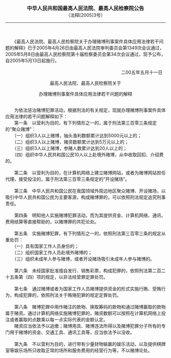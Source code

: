 <div id="div_content"><font color="#760026"></font> <p align="center"><b><font style="font-size:16px;" class="MTitle">中华人民共和国最高人民法院、最高人民检察院公告<br></font></b><font style="font-size:14px;">
（法释[2005]3号）</font></p><hr color="red"><br>
<br>
　　《最高人民法院、最高人民检察院关于办理赌博刑事案件具体应用法律若干问题的解释》已于2005年4月26日由最高人民法院审判委员会第1349次会议通过，2005年5月8日由最高人民检察院第十届检察委员会第34次会议通过，现予公布，自2005年5月13日起施行。<br>
<br>
　　　　　　　　　　　　　　　　　　　　　　　　　　二00五年五月十一日<br>
<p class="juzhong" align="center">最高人民法院、最高人民检察院关于</p>
<p class="juzhong" align="center">办理赌博刑事案件具体应用法律若干问题的解释</p>
<br>
　　为依法惩治赌博犯罪活动，根据刑法的有关规定，现就办理赌博刑事案件具体应用法律的若干问题解释如下：<br>
<font class="TiaoNoA">　　第一条</font>　以营利为目的，有下列情形之一的，属于刑法第三百零三条规定的“聚众赌博”：<br>
　　（一）组织3人以上赌博，抽头渔利数额累计达到5000元以上的；<br>
　　（二）组织3人以上赌博，赌资数额累计达到5万元以上的；<br>
　　（三）组织3人以上赌博，参赌人数累计达到20人以上的；<br>
　　（四）组织中华人民共和国公民10人以上赴境外赌博，从中收取回扣、介绍费的。<br>
<br><font class="TiaoNoA">　　第二条</font>　以营利为目的，在计算机网络上建立赌博网站，或者为赌博网站担任代理，接受投注的，属于刑法第三百零三条规定的“开设赌场”。<br>
<br><font class="TiaoNoA">　　第三条</font>　中华人民共和国公民在我国领域外周边地区聚众赌博、开设赌场，以吸引中华人民共和国公民为主要客源，构成赌博罪的，可以依照刑法规定追究刑事责任。<br>
<br><font class="TiaoNoA">　　第四条</font>　明知他人实施赌博犯罪活动，而为其提供资金、计算机网络、通讯、费用结算等直接帮助的，以赌博罪的共犯论处。<br>
<br><font class="TiaoNoA">　　第五条</font>　实施赌博犯罪，有下列情形之一的，依照刑法第三百零三条的规定从重处罚：<br>
　　（一）具有国家工作人员身份的；<br>
　　（二）组织国家工作人员赴境外赌博的；<br>
　　（三）组织未成年人参与赌博，或者开设赌场吸引未成年人参与赌博的。<br>
<br><font class="TiaoNoA">　　第六条</font>　未经国家批准擅自发行、销售彩票，构成犯罪的，依照刑法第二百二十五条第（四）项的规定，以非法经营罪定罪处罚。<br>
<br><font class="TiaoNoA">　　第七条</font>　通过赌博或者为国家工作人员赌博提供资金的形式实施行贿、受贿行为，构成犯罪的，依照刑法关于贿赂犯罪的规定定罪处罚。<br>
<br><font class="TiaoNoA">　　第八条</font>　赌博犯罪中用作赌注的款物、换取筹码的款物和通过赌博赢取的款物属于赌资。通过计算机网络实施赌博犯罪的，赌资数额可以按照在计算机网络上投注或者赢取的点数乘以每一点实际代表的金额认定。<br>
　　赌资应当依法予以追缴；赌博用具、赌博违法所得以及赌博犯罪分子所有的专门用于赌博的资金、交通工具、通讯工具等，应当依法予以没收。<br>
<br><font class="TiaoNoA">　　第九条</font>　不以营利为目的，进行带有少量财物输赢的娱乐活动，以及提供棋牌室等娱乐场所只收取正常的场所和服务费用的经营行为等，不以赌博论处。<br>
<br><br>
</div>